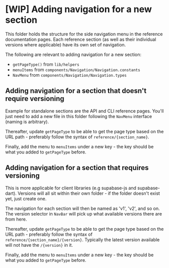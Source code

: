 # [WIP] Adding navigation for a new section

This folder holds the structure for the side navigation menu in the reference documentation pages. Each reference section (as well as their individual versions where applicable) have its own set of navigation.

The following are relevant to adding navigation for a new section:

- `getPageType()` from `lib/helpers`
- `menuItems` from `components/Navigation/Navigation.constants`
- `NavMenu` from `components/Navigation/Navigation.types`

## Adding navigation for a section that doesn't require versioning

Example for standalone sections are the API and CLI reference pages. You'll just need to add a new file in this folder following the `NavMenu` interface (naming is arbitrary).

Thereafter, update `getPageType` to be able to get the page type based on the URL path - preferably follow the syntax of `reference/{section_name}`.

Finally, add the menu to `menuItems` under a new key - the key should be what you added to `getPageType` before.

## Adding navigation for a section that requires versioning

This is more applicable for client libraries (e.g supabase-js and supabase-dart). Versions will all sit within their own folder - if the folder doesn't exist yet, just create one.

The navigation for each section will then be named as 'v1', 'v2', and so on. The version selector in `NavBar` will pick up what available versions there are from here.

Thereafter, update `getPageType` to be able to get the page type based on the URL path - preferably follow the syntax of `reference/{section_name}/{version}`. Typically the latest version available will not have the `/{version}` in it.

Finally, add the menu to `menuItems` under a new key - the key should be what you added to `getPageType` before.
